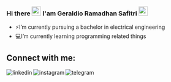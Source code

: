 ### Hi there <img src="https://media.giphy.com/media/hvRJCLFzcasrR4ia7z/giphy.gif" width="24px"> I'am Geraldio Ramadhan Safitri <img src="https://media.giphy.com/media/hvRJCLFzcasrR4ia7z/giphy.gif" width="24px">

- ⚡I’m currently pursuing a bachelor in electrical engineering   
- :computer:I’m currently learning programming related things

## Connect with me:

[<img align="left" alt="linkedin" src="https://img.shields.io/badge/LinkedIn-0e76a8?style=flat&logo=linkedin&labelColor=blue" />][LinkedIn]
[<img align="left" alt="instagram" src="https://img.shields.io/badge/Instagram-e4405f?style=flat&logo=Instagram&logoColor=white" />][Instagram]
[<img align="left" alt="telegram" src="https://img.shields.io/badge/Telegram-0088cc?style=flat&logo=Telegram&logoColor=white" />][Telegram]

[LinkedIn]: https://www.linkedin.com/in/geraldiors
[Instagram]: https://www.instagram.com/geraldio_rs
[Telegram]: https://t.me/geraldio_rs

